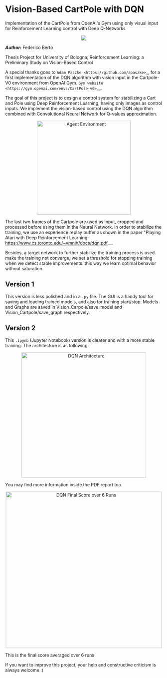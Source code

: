 # Vision-Based CartPole with DQN
Implementation of the CartPole from OpenAI's Gym using only visual input 
for Reinforcement Learning control with Deep Q-Networks

<p align="center">
  <img src="https://github.com/Juju-botu/vision-cartpole-dqn/blob/save_model/stabilization">
</p>

***Author:*** Federico Berto

Thesis Project for University of Bologna;
Reinforcement Learning: a Preliminary Study on Vision-Based Control

A special thanks goes to `Adam Paszke <https://github.com/apaszke>`_, 
for a first implementation of the DQN algorithm with vision input in
the Cartpole-V0 environment from OpenAI Gym.
`Gym website <https://gym.openai.com/envs/CartPole-v0>`__.

The goal of this project is to design a control system for stabilizing a
Cart and Pole using Deep Reinforcement Learning, having only images as 
control inputs. We implement the vision-based control using the DQN algorithm
combined with Convolutional Neural Network for Q-values approximation.

<p align="center">
  <img src="https://github.com/Juju-botu/vision-cartpole-dqn/blob/save_model/images/agent-environment.png" alt="Agent Environment" height="300">
</p>

The last two frames of the Cartpole are used as input, cropped and processed 
before using them in the Neural Network. In order to stabilize the training,
we use an experience replay buffer as shown in the paper "Playing Atari with
Deep Reinforcement Learning:
 <https://www.cs.toronto.edu/~vmnih/docs/dqn.pdf>__.

Besides, a target network to further stabilize the training process is used.
make the training not converge, we set a threshold for stopping training
when we detect stable improvements: this way we learn optimal behavior
without saturation. 


## Version 1

This version is less polished and in a `.py` file.
The GUI is a handy tool for saving and loading trained models, and also for
training start/stop. Models and Graphs are saved in Vision_Carpole/save_model
and Vision_Cartpole/save_graph respectively.


## Version 2
This `.ipynb` (Jupyter Notebook) version is clearer and with a more stable training.
The architecture is as following:

<p align="center">
  <img src="https://github.com/Juju-botu/vision-cartpole-dqn/blob/save_model/images/architecture_notebook.png" alt="DQN Architecture" height="400">
</p>

You may find more information inside the PDF report too.

<p align="center">
  <img src="https://github.com/Juju-botu/vision-cartpole-dqn/blob/save_model/images/score.png" alt="DQN Final Score over 6 Runs" height="500">
</p>

This is the final score averaged over 6 runs

If you want to improve this project, your help and constructive criticism is always welcome :)



